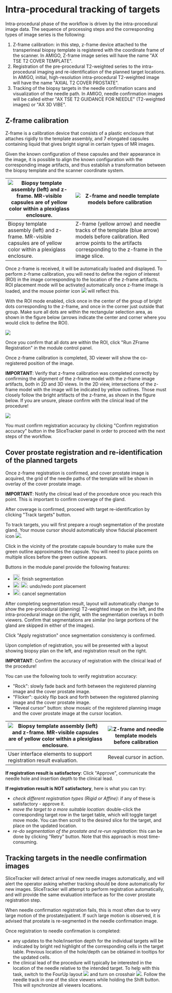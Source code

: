 # Intra-procedural tracking of targets

Intra-procedural phase of the workflow is driven by the intra-procedural image data. The sequence of processing steps and the corresponding types of image series is the following:
1. Z-frame calibration: in this step, z-frame device attached to the transperineal biopsy template is registered with the coordinate frame of the scanner. In AMIGO, Z-frame image series will have the name "AX TSE T2 COVER TEMPLATE".
2. Registration of the pre-procedural T2-weighted series to the intra-procedural imaging and re-identification of the planned target locations. In AMIGO, initial, high-resolution intra-procedural T2-weighted image will have the name "AXIAL T2 COVER PROSTATE".
3. Tracking of the biopsy targets in the needle confirmation scans and visualization of the needle path. In AMIGO, needle confirmation images will be called either "AX TSE T2 GUIDANCE FOR NEEDLE" (T2-weighted images) or "AX 3D VIBE".

## Z-frame calibration

Z-frame is a calibration device that consists of a plastic enclosure that attaches rigidly to the template assembly, and 7 elongated capsules containing liquid that gives bright signal in certain types of MR images. 

Given the known configuration of these capsules and their appearance in the image, it is possible to align the known configuration with the corresponding image artifacts, and thus establish a transformation between the biopsy template and the scanner coordinate system.

| ![Biopsy template assembly (left) and z-frame. MR-visible capsules are of yellow color within a plexiglass enclosure.](../images/zframe.png) | ![Z-frame and needle template models before calibration ](../images/zframe_unregistered_annotated.png) |
| -- | -- |
| Biopsy template assembly (left) and z-frame. MR-visible capsules are of yellow color within a plexiglass enclosure. | Z-frame (yellow arrow) and needle tracks of the template (blue arrow) models before calibration. Red arrow points to the artifacts corresponding to the z-frame in the image slice. |

Once z-frame is received, it will be automatically loaded and displayed. To perform z-frame calibration, you will need to define the region of interest (ROI) in the image corresponding to the location of the z-frame artifacts. ROI placement mode will be activated automatically once z-frame image is loaded, and the mouse pointer icon  ![](../images/roi_icon.png) will reflect this. 

With the ROI mode enabled, click once in the center of the group of bright dots corresponding to the z-frame, and once in the corner just outside that group. Make sure all dots are within the rectangular selection area, as shown in the figure below (arrows indicate the center and corner where you would click to define the ROI).

![](../images/zframe_roi.png)

Once you confirm that all dots are within the ROI, click "Run ZFrame Registration" in the module control panel.

Once z-frame calibration is completed, 3D viewer will show the co-registered position of the image. 

**IMPORTANT**: Verify that z-frame calibration was completed correctly by confirming the alignment of the z-frame model with the z-frame image artifacts, both in 2D and 3D views. In the 2D view, intersections of the z-frame model with the image will be indicated by yellow outlines. Those must closely follow the bright artifacts of the z-frame, as shown in the figure below. If you are unsure, please confirm with the clinical lead of the procedure!

![](../images/zframe_verification.png)

You must confirm registration accuracy by clicking "Confirm registration accuracy" button in the SliceTracker panel in order to proceed with the next steps of the workflow.

## Cover prostate registration and re-identification of the planned targets

Once z-frame registration is confirmed, and cover prostate image is acquired, the grid of the needle paths of the template will be shown in overlay of the cover prostate image.

**IMPORTANT**: Notify the clinical lead of the procedure once you reach this point. This is important to confirm coverage of the gland.

After coverage is confirmed, proceed with target re-identification by clicking "Track targets" button.

To track targets, you will first prepare a rough segmentation of the prostate gland. Your mouse cursor should automatically show fiducial placement icon ![](../images/fiducialmode_icon.png). 

Click in the vicinity of the prostate capsule boundary to make sure the green outline approximates the capsule. You will need to place points on multiple slices before the green outline appears.

Buttons in the module panel provide the following features:
* <img src="../../SliceTracker/Resources/Icons/icon-greenCheck.png" width="20">: finish segmentation
* <img src="../../SliceTracker/Resources/Icons/icon-undo.png" width="20">  <img src="../../SliceTracker/Resources/Icons/icon-redo.png" width="20">: undo/redo pont placement
* <img src="../../SliceTracker/Resources/Icons/icon-cancelSegmentation.png" width="20">: cancel segmentation

After completing segmentation result, layout will automatically change to show the pre-procedural (planning) T2-weighted image on the left, and the intra-procedural image on the right, with the segmentation overlays in both viewers. Confirm that segmentations are similar (no large portions of the gland are skipped in either of the images).

Click "Apply registration" once segmentation consistency is confirmed.

Upon completion of registration, you will be presented with a layout showing biopsy plan on the left, and registration result on the right.

**IMPORTANT**: Confirm the accuracy of registration with the clinical lead of the procedure!

You can use the following tools to verify registration accuracy:
* "Rock": slowly fade back and forth between the registered planning image and the cover prostate image.
* "Flicker": quickly flip back and forth between the registered planning image and the cover prostate image.
* "Reveal cursor" button: show mosaic of the registered planning image and the cover prostate image at the cursor location.

| ![Biopsy template assembly (left) and z-frame. MR-visible capsules are of yellow color within a plexiglass enclosure.](../images/registration_evaluation.png) | ![Z-frame and needle template models before calibration ](../images/reveal_cursor.png) |
| -- | -- |
| User interface elements to support registration result evaluation. | Reveal cursor in action. |


**If registration result is satisfactory**: Click "Approve", communicate the needle hole and insertion depth to the clinical lead.

**If registration result is NOT satisfactory**, here is what you can try:
* _check different registration types (Rigid or Affine)_: if any of these is satisfactory - approve it.
* _move the target to a more suitable location_: double-click the corresponding target row in the target table, which will toggle target move mode. You can then scroll to the desired slice for the target, and place on the updated location.
* _re-do segmentation of the prostate and re-run registration_: this can be done by clicking "Retry" button. Note that this approach is most time-consuming.

## Tracking targets in the needle confirmation images

SliceTracker will detect arrival of new needle images automatically, and will alert the operator asking whether tracking should be done automatically for new images. SliceTracker will attempt to perform registration automatically, and will provide the same evaluation interface as for the cover prostate registration step. 

When needle confirmation registration fails, this is most often due to very large motion of the prostate/patient. If such large motion is observed, it is advised that prostate is re-segmented in the needle confirmation image.

Once registration to needle confirmation is completed:
* any updates to the hole/insertion depth for the individual targets will be indicated by bright red highlight of the corresponding cells in the target table. Previous location of the hole/depth can be obtained in tooltips for the updated cells.
* the clinical lead of the procedure will typically be interested in the location of the needle relative to the intended target. To help with this task, switch to the FourUp layout ![](../../SliceTracker/Resources/Icons/icon-four-up.png) and turn on crosshair ![](../../SliceTracker/Resources/Icons/icon-crosshair.png). Follow the needle track in one of the slice viewers while holding the Shift button. This will synchronize all viewers locations.